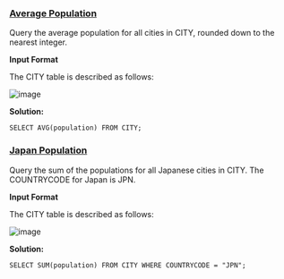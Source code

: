 ### [Average Population](https://www.hackerrank.com/challenges/average-population/problem)
Query the average population for all cities in CITY, rounded down to the nearest integer.

**Input Format**

The CITY table is described as follows:

![image](https://user-images.githubusercontent.com/104347305/235843758-526699f1-d973-464a-a3f4-76044ed85c41.png)

**Solution:**
```MySQL
SELECT AVG(population) FROM CITY;
```

### [Japan Population](https://www.hackerrank.com/challenges/japan-population/problem)
Query the sum of the populations for all Japanese cities in CITY. The COUNTRYCODE for Japan is JPN.

**Input Format**

The CITY table is described as follows:

![image](https://user-images.githubusercontent.com/104347305/235844209-ba4f4cef-40d0-445c-bfea-315d8cd439cb.png)

**Solution:**
```MySQL
SELECT SUM(population) FROM CITY WHERE COUNTRYCODE = "JPN";
```
